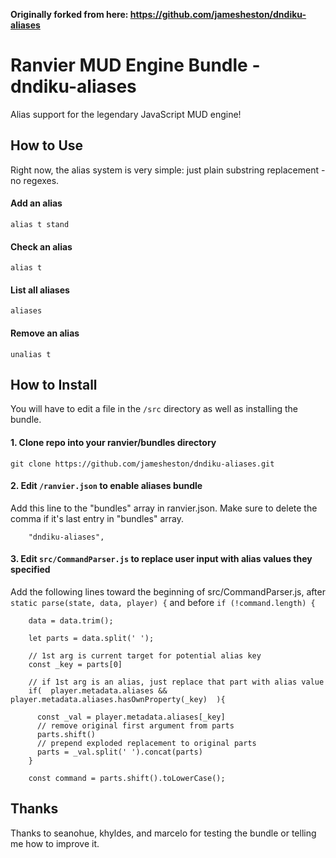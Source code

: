 **Originally forked from here: https://github.com/jamesheston/dndiku-aliases**

# Ranvier MUD Engine Bundle - dndiku-aliases
Alias support for the legendary JavaScript MUD engine!


## How to Use
Right now, the alias system is very simple: just plain substring replacement - no regexes.


#### Add an alias
`alias t stand`

#### Check an alias
`alias t`

#### List all aliases
`aliases`

#### Remove an alias
`unalias t`





## How to Install
You will have to edit a file in the `/src` directory as well as installing the bundle.

#### 1. Clone repo into your ranvier/bundles directory
```
git clone https://github.com/jamesheston/dndiku-aliases.git
```

#### 2. Edit `/ranvier.json` to enable aliases bundle
Add this line to the "bundles" array in ranvier.json. Make sure to delete the comma if it's last entry in "bundles" array.
```
    "dndiku-aliases",
```

#### 3. Edit `src/CommandParser.js` to replace user input with alias values they specified
Add the following lines toward the beginning of src/CommandParser.js, after `static parse(state, data, player) {` and before `if (!command.length) {`
```
    data = data.trim();

    let parts = data.split(' ');    

    // 1st arg is current target for potential alias key
    const _key = parts[0] 

    // if 1st arg is an alias, just replace that part with alias value
    if(  player.metadata.aliases && player.metadata.aliases.hasOwnProperty(_key)  ){

      const _val = player.metadata.aliases[_key]
      // remove original first argument from parts
      parts.shift()
      // prepend exploded replacement to original parts
      parts = _val.split(' ').concat(parts)
    }

    const command = parts.shift().toLowerCase();
```

## Thanks
Thanks to seanohue, khyldes, and marcelo for testing the bundle or telling me how to improve it.
